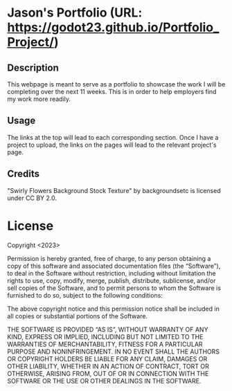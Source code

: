 # Jason's Portfolio (URL: https://godot23.github.io/Portfolio_Project/)

## Description

This webpage is meant to serve as a portfolio to showcase the work I will be completing over the next 11 weeks. This is in order to help employers find my work more readily. 

## Usage
The links at the top will lead to each corresponding section. Once I have a project to upload, the links on the pages will lead to the relevant project's page.

## Credits

"Swirly Flowers Background Stock Texture" by backgroundsetc is licensed under CC BY 2.0.

# License
Copyright <2023> <Jason Navon>

Permission is hereby granted, free of charge, to any person obtaining a copy of this software and associated documentation files (the “Software”), to deal in the Software without restriction, including without limitation the rights to use, copy, modify, merge, publish, distribute, sublicense, and/or sell copies of the Software, and to permit persons to whom the Software is furnished to do so, subject to the following conditions:

The above copyright notice and this permission notice shall be included in all copies or substantial portions of the Software.

THE SOFTWARE IS PROVIDED “AS IS”, WITHOUT WARRANTY OF ANY KIND, EXPRESS OR IMPLIED, INCLUDING BUT NOT LIMITED TO THE WARRANTIES OF MERCHANTABILITY, FITNESS FOR A PARTICULAR PURPOSE AND NONINFRINGEMENT. IN NO EVENT SHALL THE AUTHORS OR COPYRIGHT HOLDERS BE LIABLE FOR ANY CLAIM, DAMAGES OR OTHER LIABILITY, WHETHER IN AN ACTION OF CONTRACT, TORT OR OTHERWISE, ARISING FROM, OUT OF OR IN CONNECTION WITH THE SOFTWARE OR THE USE OR OTHER DEALINGS IN THE SOFTWARE.
